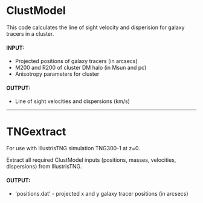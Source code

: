 ClustModel
============
This code calculates the line of sight velocity and disperision for galaxy tracers in a cluster.

#### INPUT:
- Projected positions of galaxy tracers (in arcsecs)
- M200 and R200 of cluster DM halo  (in Msun and pc)
- Anisotropy parameters for cluster

#### OUTPUT:
- Line of sight velocities and dispersions (km/s)
--------------------------------------------------------
TNGextract
==========
For use with IllustrisTNG simulation TNG300-1 at z=0.

Extract all required ClustModel inputs (positions, masses, velocities, dispersions) from IllustrisTNG.

#### OUTPUT: 
- 'positions.dat' - projected x and y galaxy tracer positions (in arcsecs)
